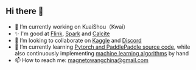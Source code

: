 ## Hi there 👋


<!--
**MagnetoWang/MagnetoWang** is a ✨ _special_ ✨ repository because its `README.md` (this file) appears on your GitHub profile.

Here are some ideas to get you started:

- 🔭 I’m currently working on ...
- 🌱 I’m currently learning ...
- 👯 I’m looking to collaborate on ...
- 🤔 I’m looking for help with ...
- 💬 Ask me about ...
- 📫 How to reach me: ...
- 😄 Pronouns: ...
- ⚡ Fun fact: ...
-->


- 🔭 I’m currently working on KuaiShou（Kwai）
- ✨ I'm good at [Flink](https://github.com/MagnetoWang/ideas-I-guess/tree/master/%E5%B8%B8%E8%A7%81%E9%97%AE%E9%A2%98%E7%9A%84%E8%A7%A3%E5%86%B3%E6%96%B9%E6%A1%88/Flink), [Spark](https://github.com/MagnetoWang/ideas-I-guess/tree/master/%E5%B8%B8%E8%A7%81%E9%97%AE%E9%A2%98%E7%9A%84%E8%A7%A3%E5%86%B3%E6%96%B9%E6%A1%88/Spark) and [Calcite](https://github.com/MagnetoWang/ideas-I-guess/blob/master/%E5%B8%B8%E8%A7%81%E9%97%AE%E9%A2%98%E7%9A%84%E8%A7%A3%E5%86%B3%E6%96%B9%E6%A1%88/Flink/Calcite%E6%BA%90%E7%A0%81%E8%A7%A3%E6%9E%90.md)
- 👯 I’m looking to collaborate on [Kaggle](https://github.com/MagnetoWang/ideas-I-guess/tree/master/%E5%B8%B8%E8%A7%81%E9%97%AE%E9%A2%98%E7%9A%84%E8%A7%A3%E5%86%B3%E6%96%B9%E6%A1%88/MachineLearning) and [Discord](https://discord.com/invite/kaggle)
- 🌱 I’m currently learning [Pytorch and PaddlePaddle source code](https://github.com/MagnetoWang/ideas-I-guess/tree/master/%E5%B8%B8%E8%A7%81%E9%97%AE%E9%A2%98%E7%9A%84%E8%A7%A3%E5%86%B3%E6%96%B9%E6%A1%88/Pytorch), while also continuously implementing [machine learning algorithms](https://github.com/MagnetoWang/ideas-I-guess/tree/master/%E5%B8%B8%E8%A7%81%E9%97%AE%E9%A2%98%E7%9A%84%E8%A7%A3%E5%86%B3%E6%96%B9%E6%A1%88/MachineLearning) by hand
- 📫 How to reach me: magnetowangchina@gmail.com
